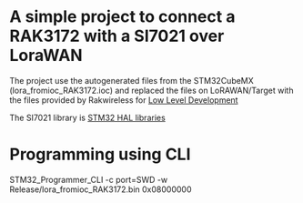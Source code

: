 
# A simple project to connect a RAK3172 with a SI7021 over LoraWAN

The project use the autogenerated files from the STM32CubeMX (lora_fromioc_RAK3172.ioc) and replaced
the files on LoRAWAN/Target with the files provided by Rakwireless for [Low Level Development](https://docs.rakwireless.com/Product-Categories/WisDuo/RAK3172-Module/Low-Level-Development/#overview)

The SI7021 library is [STM32 HAL libraries](https://github.com/belyalov/stm32-hal-libraries)

# Programming using CLI
STM32_Programmer_CLI -c port=SWD -w Release/lora_fromioc_RAK3172.bin 0x08000000